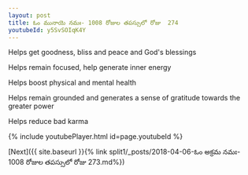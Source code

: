 ```yaml
---
layout: post
title: ఓం మునాయె నమః- 1008 రోజుల తపస్సులో రోజు  274
youtubeId: y5SvSOIqK4Y
---
```

 
 
Helps get goodness, bliss and peace and God's blessings
 
Helps remain focused, help generate inner energy 
 
Helps boost physical and mental health 
 
Helps remain grounded and generates a sense of gratitude towards the greater power 
 
Helps reduce bad karma
 
 
 
 


{% include youtubePlayer.html id=page.youtubeId %}
 
[Next]({{ site.baseurl }}{% link  split1/_posts/2018-04-06-ఓం అక్రమ నమః- 1008 రోజుల తపస్సులో రోజు  273.md%})
 
